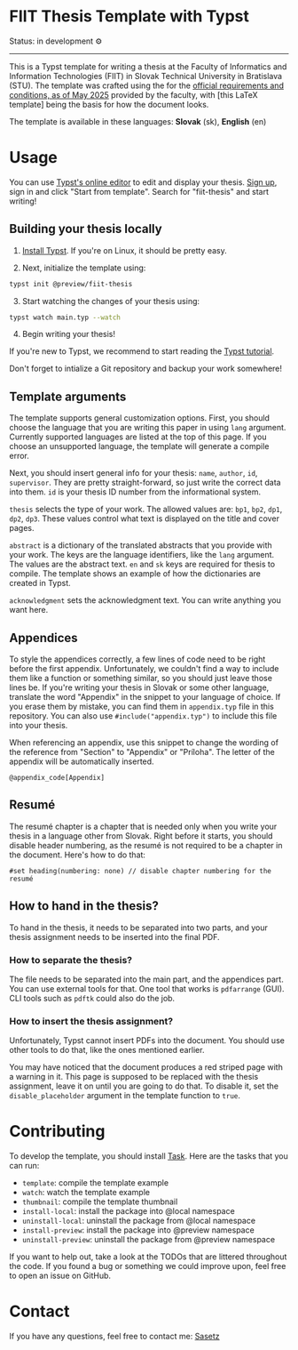 
# FIIT Thesis Template with Typst

Status: in development ⚙️

---

This is a Typst template for writing a thesis at the Faculty of Informatics and
Information Technologies (FIIT) in Slovak Technical University in Bratislava
(STU). The template was crafted using the for the
[official requirements and conditions, as of May 2025](https://www.fiit.stuba.sk/studium/bakalarsky-projekt/bp.html?page_id=1862)
provided by the faculty, with [this LaTeX template] being the basis for how the
document looks.

The template is available in these languages: **Slovak** (sk), **English** (en)

# Usage

You can use [Typst's online editor](https://typst.app/) to edit and display
your thesis. [Sign up](https://typst.app/signup), sign in and click "Start from
template". Search for "fiit-thesis" and start writing!

## Building your thesis locally

1. [Install Typst](https://github.com/typst/typst?tab=readme-ov-file#installation).
If you're on Linux, it should be pretty easy.

2. Next, initialize the template using:

```bash
typst init @preview/fiit-thesis
```

3. Start watching the changes of your thesis using:
```bash
typst watch main.typ --watch
```

4. Begin writing your thesis!

If you're new to Typst, we recommend to start reading the [Typst
tutorial](https://typst.app/docs/tutorial/).

Don't forget to intialize a Git repository and backup your work somewhere!

## Template arguments

The template supports general customization options. First, you should choose
the language that you are writing this paper in using `lang` argument.
Currently supported languages are listed at the top of this page. If you choose
an unsupported language, the template will generate a compile error.

Next, you should insert general info for your thesis: `name`, `author`, `id`,
`supervisor`. They are pretty straight-forward, so just write the correct data
into them. `id` is your thesis ID number from the informational system.

`thesis` selects the type of your work. The allowed values are: `bp1`, `bp2`,
`dp1`, `dp2`, `dp3`. These values control what text is displayed on the title
and cover pages.

`abstract` is a dictionary of the translated abstracts that you provide with
your work. The keys are the language identifiers, like the `lang` argument.
The values are the abstract text. `en` and `sk` keys are required for thesis
to compile. The template shows an example of how the dictionaries are created
in Typst.

`acknowledgment` sets the acknowledgment text. You can write anything you want
here.

## Appendices

To style the appendices correctly, a few lines of code need to be right before
the first appendix. Unfortunately, we couldn't find a way to include them like
a function or something similar, so you should just leave those lines be. If
you're writing your thesis in Slovak or some other language, translate the word
"Appendix" in the snippet to your language of choice. If you erase them by
mistake, you can find them in `appendix.typ` file in this repository. You can
also use `#include("appendix.typ")` to include this file into your thesis.

When referencing an appendix, use this snippet to change the wording of the
reference from "Section" to "Appendix" or "Príloha". The letter of the appendix
will be automatically inserted.

```typst
@appendix_code[Appendix]
```

## Resumé

The resumé chapter is a chapter that is needed only when you write your thesis
in a language other from Slovak. Right before it starts, you should disable
header numbering, as the resumé is not required to be a chapter in the
document. Here's how to do that:

```typst
#set heading(numbering: none) // disable chapter numbering for the resumé
```

## How to hand in the thesis?

To hand in the thesis, it needs to be separated into two parts, and your thesis
assignment needs to be inserted into the final PDF.

### How to separate the thesis?

The file needs to be separated into the main part, and the appendices part.
You can use external tools for that. One tool that works is `pdfarrange` (GUI).
CLI tools such as `pdftk` could also do the job.

### How to insert the thesis assignment?

Unfortunately, Typst cannot insert PDFs into the document. You should use other
tools to do that, like the ones mentioned earlier.

You may have noticed that the document produces a red striped page with a
warning in it. This page is supposed to be replaced with the thesis assignment,
leave it on until you are going to do that. To disable it, set the
`disable_placeholder` argument in the template function to `true`.

# Contributing

To develop the template, you should install [Task](https://taskfile.dev/). Here
are the tasks that you can run:

- `template`: compile the template example
- `watch`: watch the template example
- `thumbnail`: compile the template thumbnail
- `install-local`: install the package into @local namespace
- `uninstall-local`: uninstall the package from @local namespace
- `install-preview`: install the package into @preview namespace
- `uninstall-preview`: uninstall the package from @preview namespace

If you want to help out, take a look at the TODOs that are littered throughout
the code. If you found a bug or something we could improve upon, feel free to
open an issue on GitHub.

# Contact

If you have any questions, feel free to contact me: [Sasetz](https://github.com/sasetz/)


